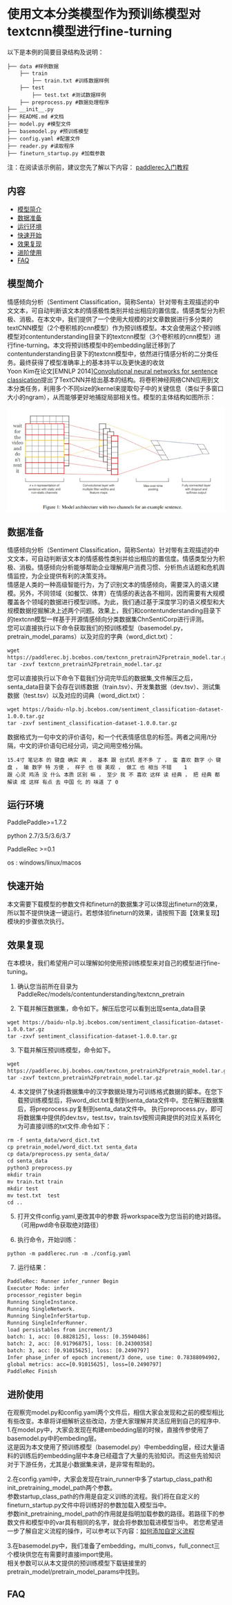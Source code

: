 # 使用文本分类模型作为预训练模型对textcnn模型进行fine-turning

以下是本例的简要目录结构及说明： 

```
├── data #样例数据
    ├── train
        ├── train.txt #训练数据样例
    ├── test
        ├── test.txt #测试数据样例
    ├── preprocess.py #数据处理程序
├── __init__.py
├── README.md #文档
├── model.py #模型文件
├── basemodel.py #预训练模型
├── config.yaml #配置文件
├── reader.py #读取程序
├── fineturn_startup.py #加载参数
```

注：在阅读该示例前，建议您先了解以下内容：
[paddlerec入门教程](https://github.com/PaddlePaddle/PaddleRec/blob/master/README.md)  


## 内容

- [模型简介](#模型简介)
- [数据准备](#数据准备)
- [运行环境](#运行环境)
- [快速开始](#快速开始)
- [效果复现](#效果复现)
- [进阶使用](#进阶使用)
- [FAQ](#FAQ)

## 模型简介
情感倾向分析（Sentiment Classification，简称Senta）针对带有主观描述的中文文本，可自动判断该文本的情感极性类别并给出相应的置信度。情感类型分为积极、消极。在本文中，我们提供了一个使用大规模的对文章数据进行多分类的textCNN模型（2个卷积核的cnn模型）作为预训练模型。本文会使用这个预训练模型对contentunderstanding目录下的textcnn模型（3个卷积核的cnn模型）进行fine-turning。本文将预训练模型中的embedding层迁移到了contentunderstanding目录下的textcnn模型中，依然进行情感分析的二分类任务。最终获得了模型准确率上的基本持平以及更快速的收敛  
Yoon Kim在论文[EMNLP 2014][Convolutional neural networks for sentence classication](https://www.aclweb.org/anthology/D14-1181.pdf)提出了TextCNN并给出基本的结构。将卷积神经网络CNN应用到文本分类任务，利用多个不同size的kernel来提取句子中的关键信息（类似于多窗口大小的ngram），从而能够更好地捕捉局部相关性。模型的主体结构如图所示：  
<p align="center">
<img align="center" src="../../../doc/imgs/cnn-ckim2014.png">
<p>

## 数据准备
情感倾向分析（Sentiment Classification，简称Senta）针对带有主观描述的中文文本，可自动判断该文本的情感极性类别并给出相应的置信度。情感类型分为积极、消极。情感倾向分析能够帮助企业理解用户消费习惯、分析热点话题和危机舆情监控，为企业提供有利的决策支持。  
情感是人类的一种高级智能行为，为了识别文本的情感倾向，需要深入的语义建模。另外，不同领域（如餐饮、体育）在情感的表达各不相同，因而需要有大规模覆盖各个领域的数据进行模型训练。为此，我们通过基于深度学习的语义模型和大规模数据挖掘解决上述两个问题。效果上，我们和contentunderstanding目录下的textcnn模型一样基于开源情感倾向分类数据集ChnSentiCorp进行评测。  
您可以直接执行以下命令获取我们的预训练模型（basemodel.py，pretrain_model_params）以及对应的字典（word_dict.txt）：
```
wget https://paddlerec.bj.bcebos.com/textcnn_pretrain%2Fpretrain_model.tar.gz
tar -zxvf textcnn_pretrain%2Fpretrain_model.tar.gz
```
您可以直接执行以下命令下载我们分词完毕后的数据集,文件解压之后，senta_data目录下会存在训练数据（train.tsv）、开发集数据（dev.tsv）、测试集数据（test.tsv）以及对应的词典（word_dict.txt）：  
``` 
wget https://baidu-nlp.bj.bcebos.com/sentiment_classification-dataset-1.0.0.tar.gz
tar -zxvf sentiment_classification-dataset-1.0.0.tar.gz
```
数据格式为一句中文的评价语句，和一个代表情感信息的标签。两者之间用/t分隔，中文的评价语句已经分词，词之间用空格分隔。  
```
15.4寸 笔记本 的 键盘 确实 爽 ， 基本 跟 台式机 差不多 了 ， 蛮 喜欢 数字 小 键盘 ， 输 数字 特 方便 ， 样子 也 很 美观 ， 做工 也 相当 不错    1
跟 心灵 鸡汤 没 什么 本质 区别 嘛 ， 至少 我 不 喜欢 这样 读 经典 ， 把 经典 都 解读 成 这样 有点 去 中国 化 的 味道 了 0
```

## 运行环境
PaddlePaddle>=1.7.2

python 2.7/3.5/3.6/3.7

PaddleRec >=0.1

os : windows/linux/macos

## 快速开始
本文需要下载模型的参数文件和fineturn的数据集才可以体现出fineturn的效果，所以暂不提供快速一键运行。若想体验fineturn的效果，请按照下面【效果复现】模块的步骤依次执行。 

## 效果复现
在本模块，我们希望用户可以理解如何使用预训练模型来对自己的模型进行fine-tuning。
1. 确认您当前所在目录为PaddleRec/models/contentunderstanding/textcnn_pretrain

2. 下载并解压数据集，命令如下。解压后您可以看到出现senta_data目录
``` 
wget https://baidu-nlp.bj.bcebos.com/sentiment_classification-dataset-1.0.0.tar.gz
tar -zxvf sentiment_classification-dataset-1.0.0.tar.gz
```

3. 下载并解压预训练模型，命令如下。
```
wget https://paddlerec.bj.bcebos.com/textcnn_pretrain%2Fpretrain_model.tar.gz
tar -zxvf textcnn_pretrain%2Fpretrain_model.tar.gz
```

4. 本文提供了快速将数据集中的汉字数据处理为可训练格式数据的脚本。在您下载预训练模型后，将word_dict.txt复制到senta_data文件中。您在解压数据集后，将preprocess.py复制到senta_data文件中。
执行preprocess.py，即可将数据集中提供的dev.tsv，test.tsv，train.tsv按照词典提供的对应关系转化为可直接训练的txt文件.命令如下：
```
rm -f senta_data/word_dict.txt
cp pretrain_model/word_dict.txt senta_data
cp data/preprocess.py senta_data/
cd senta_data
python3 preprocess.py
mkdir train
mv train.txt train
mkdir test
mv test.txt  test
cd ..
```

5. 打开文件config.yaml,更改其中的参数
将workspace改为您当前的绝对路径。（可用pwd命令获取绝对路径）  


6. 执行命令，开始训练：
```
python -m paddlerec.run -m ./config.yaml
```

7. 运行结果：
```
PaddleRec: Runner infer_runner Begin
Executor Mode: infer
processor_register begin
Running SingleInstance.
Running SingleNetwork.
Running SingleInferStartup.
Running SingleInferRunner.
load persistables from increment/3
batch: 1, acc: [0.8828125], loss: [0.35940486]
batch: 2, acc: [0.91796875], loss: [0.24300358]
batch: 3, acc: [0.91015625], loss: [0.2490797]
Infer phase_infer of epoch increment/3 done, use time: 0.78388094902, global metrics: acc=[0.91015625], loss=[0.2490797]
PaddleRec Finish
```

## 进阶使用
在观察完model.py和config.yaml两个文件后，相信大家会发现和之前的模型相比有些改变。本章将详细解析这些改动，方便大家理解并灵活应用到自己的程序中.  
1.在model.py中，大家会发现在构建embedding层的时候，直接传参使用了basemodel.py中的embeding层。  
这是因为本文使用了预训练模型（basemodel.py）中embedding层，经过大量语料的训练后的embedding层中本身已经蕴含了大量的先验知识。而这些先验知识对于下游任务，尤其是小数据集来讲，是非常有帮助的。  

2.在config.yaml中，大家会发现在train_runner中多了startup_class_path和init_pretraining_model_path两个参数。  
参数startup_class_path的作用是自定义训练的流程。我们将在自定义的fineturn_startup.py文件中将训练好的参数加载入模型当中。  
参数init_pretraining_model_path的作用就是指明加载参数的路径。若路径下的参数文件和模型中的var具有相同的名字，就会将参数加载进模型当中。
若您希望进一步了解自定义流程的操作，可以参考以下内容：[如何添加自定义流程](https://github.com/PaddlePaddle/PaddleRec/blob/master/doc/trainer_develop.md#%E5%A6%82%E4%BD%95%E6%B7%BB%E5%8A%A0%E8%87%AA%E5%AE%9A%E4%B9%89%E6%B5%81%E7%A8%8B) 

3.在basemodel.py中，我们准备了embedding，multi_convs，full_connect三个模块供您在有需要时直接import使用。  
相关参数可以从本文提供的预训练模型下载链接里的pretrain_model/pretrain_model_params中找到。

## FAQ
